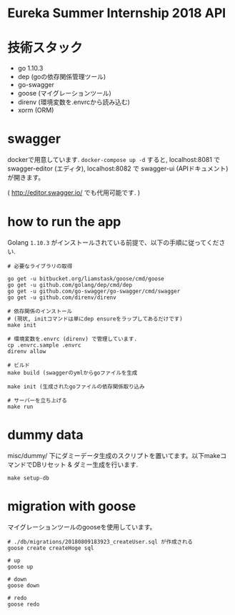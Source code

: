 # Eureka Summer Internship 2018 API

# 技術スタック

- go 1.10.3
- dep (goの依存関係管理ツール)
- go-swagger
- goose (マイグレーションツール)
- direnv (環境変数を.envrcから読み込む)
- xorm (ORM)

# swagger

dockerで用意しています.
`docker-compose up -d` すると,
localhost:8081 で swagger-editor (エディタ),
localhost:8082 で swagger-ui (APIドキュメント) が開きます。

( http://editor.swagger.io/ でも代用可能です. )

# how to run the app

Golang `1.10.3` がインストールされている前提で、以下の手順に従ってください.

```
# 必要なライブラリの取得

go get -u bitbucket.org/liamstask/goose/cmd/goose
go get -u github.com/golang/dep/cmd/dep
go get -u github.com/go-swagger/go-swagger/cmd/swagger
go get -u github.com/direnv/direnv

# 依存関係のインストール
# (現状, initコマンドは単にdep ensureをラップしてあるだけです)
make init

# 環境変数を.envrc (direnv) で管理しています.
cp .envrc.sample .envrc
direnv allow

# ビルド
make build (swaggerのymlからgoファイルを生成

make init (生成されたgoファイルの依存関係取り込み

# サーバーを立ち上げる
make run
```

# dummy data

misc/dummy/ 下にダミーデータ生成のスクリプトを置いてます。以下makeコマンドでDBリセット & ダミー生成を行います.

```
make setup-db
```

# migration with goose

マイグレーションツールのgooseを使用しています。

```
# ./db/migrations/20180809183923_createUser.sql が作成される
goose create createHoge sql

# up
goose up

# down
goose down

# redo
goose redo
```